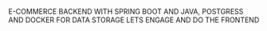 E-COMMERCE BACKEND WITH SPRING BOOT  AND JAVA, POSTGRESS AND DOCKER FOR DATA STORAGE
LETS ENGAGE AND DO THE FRONTEND 
